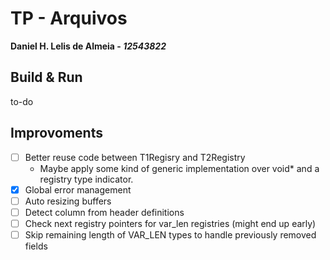 # TP - Arquivos

**Daniel H. Lelis de Almeia - _12543822_**

## Build & Run

to-do

## Improvoments

- [ ] Better reuse code between T1Regisry and T2Registry
  - Maybe apply some kind of generic implementation over void\* and a registry type indicator.
- [x] Global error management
- [ ] Auto resizing buffers
- [ ] Detect column from header definitions
- [ ] Check next registry pointers for var_len registries (might end up early)
- [ ] Skip remaining length of VAR_LEN types to handle previously removed fields